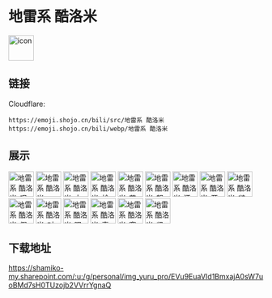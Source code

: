 # 地雷系 酷洛米
<img src="https://emoji.shojo.cn/bili/src/地雷系 酷洛米/icon.png" width="50" height="50" alt="icon">

## 链接
Cloudflare:
```
https://emoji.shojo.cn/bili/src/地雷系 酷洛米
https://emoji.shojo.cn/bili/webp/地雷系 酷洛米
```
## 展示
<img src="https://emoji.shojo.cn/bili/src/地雷系 酷洛米/地雷系 酷洛米-叹气.png" width="50" height="50" alt="地雷系 酷洛米-叹气">
<img src="https://emoji.shojo.cn/bili/src/地雷系 酷洛米/地雷系 酷洛米-ahhh.png" width="50" height="50" alt="地雷系 酷洛米-ahhh">
<img src="https://emoji.shojo.cn/bili/src/地雷系 酷洛米/地雷系 酷洛米-大哭大闹.png" width="50" height="50" alt="地雷系 酷洛米-大哭大闹">
<img src="https://emoji.shojo.cn/bili/src/地雷系 酷洛米/地雷系 酷洛米-尬住.png" width="50" height="50" alt="地雷系 酷洛米-尬住">
<img src="https://emoji.shojo.cn/bili/src/地雷系 酷洛米/地雷系 酷洛米-花痴.png" width="50" height="50" alt="地雷系 酷洛米-花痴">
<img src="https://emoji.shojo.cn/bili/src/地雷系 酷洛米/地雷系 酷洛米-怒.png" width="50" height="50" alt="地雷系 酷洛米-怒">
<img src="https://emoji.shojo.cn/bili/src/地雷系 酷洛米/地雷系 酷洛米-汗.png" width="50" height="50" alt="地雷系 酷洛米-汗">
<img src="https://emoji.shojo.cn/bili/src/地雷系 酷洛米/地雷系 酷洛米-开心.png" width="50" height="50" alt="地雷系 酷洛米-开心">
<img src="https://emoji.shojo.cn/bili/src/地雷系 酷洛米/地雷系 酷洛米-啵.png" width="50" height="50" alt="地雷系 酷洛米-啵">
<img src="https://emoji.shojo.cn/bili/src/地雷系 酷洛米/地雷系 酷洛米-假笑.png" width="50" height="50" alt="地雷系 酷洛米-假笑">
<img src="https://emoji.shojo.cn/bili/src/地雷系 酷洛米/地雷系 酷洛米-对暗号.png" width="50" height="50" alt="地雷系 酷洛米-对暗号">
<img src="https://emoji.shojo.cn/bili/src/地雷系 酷洛米/地雷系 酷洛米-嘿.png" width="50" height="50" alt="地雷系 酷洛米-嘿">
<img src="https://emoji.shojo.cn/bili/src/地雷系 酷洛米/地雷系 酷洛米-真的吗.png" width="50" height="50" alt="地雷系 酷洛米-真的吗">
<img src="https://emoji.shojo.cn/bili/src/地雷系 酷洛米/地雷系 酷洛米-窃喜.png" width="50" height="50" alt="地雷系 酷洛米-窃喜">
<img src="https://emoji.shojo.cn/bili/src/地雷系 酷洛米/地雷系 酷洛米-紧张.png" width="50" height="50" alt="地雷系 酷洛米-紧张">

## 下载地址

https://shamiko-my.sharepoint.com/:u:/g/personal/img_yuru_pro/EVu9EuaVId1BmxajA0sW7uoBMd7sH0TUzojb2VVrrYgnaQ